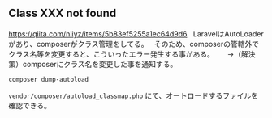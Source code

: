 ## Class XXX not found
https://qiita.com/niiyz/items/5b83ef5255a1ec64d9d6  
LaravelはAutoLoaderがあり、composerがクラス管理をしてる。  
そのため、composerの管轄外でクラス名等を変更すると、こういったエラー発生する事がある。  
　→（解決策）composerにクラス名を変更した事を通知する。  

```
composer dump-autoload
```


```vendor/composer/autoload_classmap.php``` にて、オートロードするファイルを確認できる。

